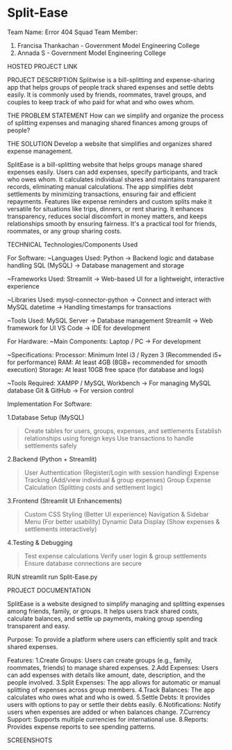 # Split-Ease
Team Name: Error 404 Squad
Team Member:
1. Francisa Thankachan - Government Model Engineering College
2. Annada S - Government Model Engineering College

HOSTED PROJECT LINK

PROJECT DESCRIPTION
Splitwise is a bill-splitting and expense-sharing app that helps groups of people track shared expenses and settle debts easily. It is commonly used by friends, roommates, travel groups, and couples to keep track of who paid for what and who owes whom.

THE PROBLEM STATEMENT
How can we simplify and organize the process of splitting expenses and managing shared finances among groups of people?

THE SOLUTION
Develop a website that simplifies and organizes shared expense management.

SplitEase is a bill-splitting website that helps groups manage shared expenses easily. Users can add expenses, specify participants, and track who owes whom. It calculates individual shares and maintains transparent records, eliminating manual calculations. The app simplifies debt settlements by minimizing transactions, ensuring fair and efficient repayments. Features like expense reminders and custom splits make it versatile for situations like trips, dinners, or rent sharing. It enhances transparency, reduces social discomfort in money matters, and keeps relationships smooth by ensuring fairness. It's a practical tool for friends, roommates, or any group sharing costs.

TECHNICAL
Technologies/Components Used

For Software:
~Languages Used:
Python → Backend logic and database handling
SQL (MySQL) → Database management and storage

~Frameworks Used:
Streamlit → Web-based UI for a lightweight, interactive experience

~Libraries Used:
mysql-connector-python → Connect and interact with MySQL
datetime → Handling timestamps for transactions

~Tools Used:
MySQL Server → Database management
Streamlit → Web framework for UI
VS Code → IDE for development

For Hardware:
~Main Components:
Laptop / PC → For development

~Specifications:
Processor: Minimum Intel i3 / Ryzen 3 (Recommended i5+ for performance)
RAM: At least 4GB (8GB+ recommended for smooth execution)
Storage: At least 10GB free space (for database and logs)

~Tools Required:
XAMPP / MySQL Workbench → For managing MySQL database
Git & GitHub → For version control

Implementation
For Software:

1.Database Setup (MySQL)
>Create tables for users, groups, expenses, and settlements
>Establish relationships using foreign keys
>Use transactions to handle settlements safely

2️.Backend (Python + Streamlit)
>User Authentication (Register/Login with session handling)
>Expense Tracking (Add/view individual & group expenses)
>Group Expense Calculation (Splitting costs and settlement logic)

3️.Frontend (Streamlit UI Enhancements)
>Custom CSS Styling (Better UI experience)
>Navigation & Sidebar Menu (For better usability)
>Dynamic Data Display (Show expenses & settlements interactively)

4️.Testing & Debugging
>Test expense calculations
>Verify user login & group settlements
>Ensure database connections are secure

RUN
streamlit run Split-Ease.py

PROJECT DOCUMENTATION

SplitEase is a website designed to simplify managing and splitting expenses among friends, family, or groups. It helps users track shared costs, calculate balances, and settle up payments, making group spending transparent and easy.

Purpose:
To provide a platform where users can efficiently split and track shared expenses.

Features:
1.Create Groups: Users can create groups (e.g., family, roommates, friends) to manage shared expenses.
2.Add Expenses: Users can add expenses with details like amount, date, description, and the people involved.
3.Split Expenses: The app allows for automatic or manual splitting of expenses across group members.
4.Track Balances: The app calculates who owes what and who is owed.
5.Settle Debts: It provides users with options to pay or settle their debts easily.
6.Notifications: Notify users when expenses are added or when balances change.
7.Currency Support: Supports multiple currencies for international use.
8.Reports: Provides expense reports to see spending patterns.

SCREENSHOTS






